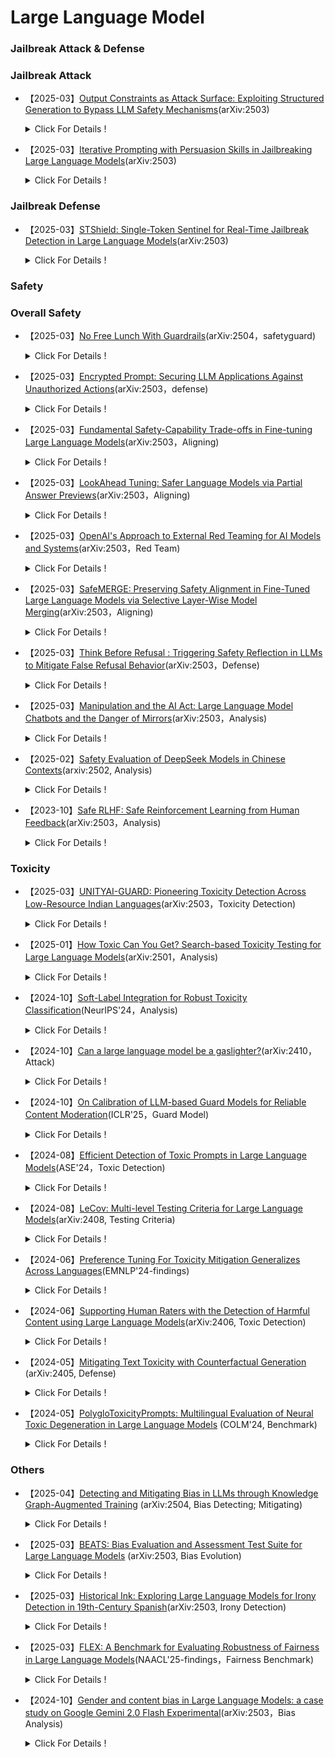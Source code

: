 # Large Language Model

### Jailbreak Attack & Defense

### Jailbreak Attack

- 【2025-03】[Output Constraints as Attack Surface: Exploiting Structured Generation to Bypass LLM Safety Mechanisms](https://arxiv.org/pdf/2503.24191)(arXiv:2503)
    
    <details>
    
    <summary> Click For Details ! </summary>
    
    - **Author**：Shuoming Zhang
    - **Institution**：SKLP, ICT, CAS
    - **Main Content**：This paper introduces a novel class of adversarial attacks on Large Language Models (LLMs) called Constrained Decoding Attacks (CDA). ***Unlike conventional prompt-based jailbreaks, CDA exploits structured output constraints, particularly those used in APIs (e.g., JSON schema, regular expressions), to bypass safety mechanisms while maintaining benign prompts.*** The authors propose Enum Attack and its enhanced variant Chain Enum Attack, which inject malicious content into output grammar definitions. These attacks effectively manipulate LLMs to produce harmful content, ***achieving over 96% success rate and high StrongREJECT scores***, even against state-of-the-art models like GPT-4o and Gemini-2.0-flash.



- 【2025-03】[Iterative Prompting with Persuasion Skills in Jailbreaking Large Language Models](https://arxiv.org/pdf/2503.20320)(arXiv:2503)
    
    <details>
    
    <summary> Click For Details ! </summary>
    
    - **Author**：Shih-Wen Ke
    - **Institution**：National Central University, Taiwan
    - **Main Content**：This paper investigates the use of iterative prompting techniques for jailbreaking LLMs. ***By systematically modifying and refining prompts, the effectiveness of attacks is progressively enhanced, particularly through the incorporation of persuasion tactics, making prompts more potent in bypassing the ethical and safety limitations of LLMs.*** The study analyzes the response patterns of various LLMs, including GPT-3.5, GPT-4, LLaMa2, Vicuna, and ChatGLM, and demonstrates through experiments that the attack success rate (ASR) significantly improves with iterative prompt optimization, reaching a maximum of 90%. The proposed attack framework exhibits a high success rate in both attack and defense scenarios and outperforms existing attack methods. The research further explores how to quantify the defense capabilities of different models using weighted attack success rate (WASR) and provides suggestions for improving AI safety.

### Jailbreak Defense

- 【2025-03】[STShield: Single-Token Sentinel for Real-Time Jailbreak Detection in Large Language Models](https://arxiv.org/pdf/2503.17932)(arXiv:2503)
    
    <details>
    
    <summary> Click For Details ! </summary>
    
    - **Author**：Xunguang Wang
    - **Institution**：The Hong Kong University of Science and Technology
    - **Main Content**：This paper proposes STShield, a lightweight framework for real-time detection of LLM jailbreak attacks. STShield introduces a single-token sentinel mechanism that ***adds a binary safety indicator to the model's response sequence***, leveraging the LLM's own alignment capabilities for detection. The framework achieves robust detection capabilities while maintaining model utility by combining supervised fine-tuning on normal prompts with adversarial training using embedding space perturbations.

### Safety

### Overall Safety

- 【2025-03】[No Free Lunch With Guardrails](https://arxiv.org/pdf/2504.00441)(arXiv:2504，safetyguard)
    
    <details>
    
    <summary> Click For Details ! </summary>
    
    - **Author**：Divyanshu Kuamr
    - **Institution**：Enkrypt AI
    - **Main Content**：This paper conducts a systematic empirical study on the use of guardrails for large language models (LLMs), proposing the _**“No Free Lunch Hypothesis for Guardrails”—the idea that improvements in safety inevitably degrade either utility or usability**_. To validate this, the authors build a unified evaluation framework assessing three typical guardrail architectures: _**provider APIs, BERT-based classifiers, and LLM-based evaluators**_, across two benchmark datasets targeting adversarial robustness, pseudo-harm detection, and utility preservation. Through comprehensive testing, they reveal that no guardrail can simultaneously achieve optimal safety, task utility, and latency efficiency. Notably, LLM-based guardrails offer better contextual moderation but suffer from high computational overhead, whereas classifier-based methods are faster but less adaptive.


- 【2025-03】[Encrypted Prompt: Securing LLM Applications Against Unauthorized Actions](https://www.arxiv.org/pdf/2503.23250)(arXiv:2503，defense)
    
    <details>
    
    <summary> Click For Details ! </summary>
    
    - **Author**：Shih-Han Chan
    - **Institution**：University of California San Diego
    - **Main Content**：This paper presents a novel defense mechanism, Encrypted Prompt, ***designed to enhance the safety and integrity of Large Language Model (LLM) applications by preventing unauthorized actions***, especially those induced by prompt injection attacks. Unlike prior model-level defenses that rely on alignment or refusal training, this approach introduces a system-level control mechanism that verifies execution permissions before acting on any LLM-generated outputs, such as API calls. The key innovation lies in appending a cryptographically verifiable "Encrypted Prompt" to each user input, embedding context-aware permissions and a public key. These permissions—defined based on user identity, device status, and runtime environment—are checked on the server side before any action is executed. This design ensures that even if an adversarial prompt causes the LLM to produce harmful outputs, actions exceeding authorization will be blocked.


- 【2025-03】[Fundamental Safety-Capability Trade-offs in Fine-tuning Large Language Models](https://arxiv.org/pdf/2503.20807)(arXiv:2503，Aligning)
    
    <details>
    
    <summary> Click For Details ! </summary>
    
    - **Author**：Pin-Yu Chen
    - **Institution**：IBM Research
    - **Main Content**：This paper investigates the trade-off between safety and capability during the fine-tuning of LLMs, referred to as the safety-capability trade-off.*** Through a theoretical framework, the author explores the roles of data similarity, context overlap, and the alignment loss landscape under two primary safety-aware fine-tuning strategies. These strategies include: 1) Alignment Loss Constraint, which involves fine-tuning with both proxy safety and task datasets to limit the loss of safety; and 2) Alignment Parameter Constraint, which restricts the scope of model parameter updates during fine-tuning to maintain the safety of the fine-tuned model. Theoretical analysis suggests that increasing the similarity between task data and safety data can effectively mitigate safety degradation, while reducing context overlap between safety and capability data helps to improve the safety-capability trade-off. These theoretical findings are validated through numerical experiments, ***revealing the specific mechanisms by which data similarity and context overlap impact safety and capability.*** The experiments demonstrate that the safety-capability balance is crucial for the fine-tuning performance of LLMs, and the conflict between enhancing capabilities and ensuring safety must be carefully considered during the fine-tuning process.


- 【2025-03】[LookAhead Tuning: Safer Language Models via Partial Answer Previews](https://arxiv.org/pdf/2503.19041)(arXiv:2503，Aligning)
    
    <details>
    
    <summary> Click For Details ! </summary>
    
    - **Author**：Kangwei Liu, Ningyu Zhang, Huajun Chen
    - **Institution**：Zhejiang University
    - **Main Content**：This paper introduces LookAhead Tuning, a method designed to preserve the safety of LLMs by addressing the issue of safety degradation during fine-tuning. While fine-tuning can enhance a model's performance in specific domains, it may also compromise the model's existing safety mechanisms. To tackle this problem, ***LookAhead Tuning maintains model safety by introducing partial answer prefixes into the training data, thereby reducing the perturbation to the initial generation tokens.*** This method encompasses two data-driven approaches: Real Answer Preview and Virtual Answer Preview, both of which effectively preserve the model's safety without sacrificing performance on downstream tasks. Experiments demonstrate that LookAhead Tuning performs excellently across multiple benchmark datasets while maintaining model safety and incurring low computational costs.


- 【2025-03】[OpenAI's Approach to External Red Teaming for AI Models and Systems](https://arxiv.org/pdf/2503.16431)(arXiv:2503，Red Team)
    
    <details>
    
    <summary> Click For Details ! </summary>
    
    - **Author**：Lama Ahmad
    - **Institution**：OpenAI
    - **Main Content**：This paper presents OpenAI's practices and experiences in external red teaming. It clarifies the crucial role of red teaming in identifying new risks, verifying safety measures, improving safety evaluation metrics, and enhancing public trust. ***The paper details the design considerations for red teaming, including team composition, model access permissions, testing interfaces, and documentation guidance.*** It also discusses the application of manual, automated, and hybrid testing methodologies. Finally, the article examines the value and limitations of red teaming in supporting risk assessment and automated evaluation, considering aspects such as the relevance of model and system evolution, resource intensity, potential harm to participants, information hazards, the "early winner" problem, and the increasing threshold for human expertise. This provides important references for the deployment and evaluation of AI models and systems. ***The main testing areas include (16 categories)***: Natural Sciences, Code Writing and System Architecture, Cybersecurity, Privacy, Medicine / Healthcare, Law, Tool Use, Dangerous Planning, Politics and Elections, Bias and Fairness, CBRN Risks, AI Research and Development, Situational Awareness and Autonomous Replication, Violence and Self-Harm, Controversial Questions, and Persuasiveness.


- 【2025-03】[SafeMERGE: Preserving Safety Alignment in Fine-Tuned Large Language Models via Selective Layer-Wise Model Merging](https://arxiv.org/abs/2503.17239)(arXiv:2503，Aligning)
    
    <details>
    
    <summary> Click For Details ! </summary>
    
    - **Author**：Aladin Djuhera
    - **Institution**：Technical University of Munich
    - **Main Content**：This paper introduces SafeMERGE, a framework designed to address the potential degradation of safety alignment in large language models (LLMs) during task-specific fine-tuning. Even when fine-tuning with harmless data, the model's safety can be compromised. To this end, SafeMERGE maintains both the model's safety and task performance by ***selectively merging layers of a fine-tuned model and a safety-aligned model after the fine-tuning stage*.** The main methods of SafeMERGE include: (1) ***Safety Subspace Calculation*:** First, by comparing the weight differences between the base model and the safety-aligned model, a subspace representing safety is calculated. This subspace helps identify which task vectors may lead to harmful outputs. (2) ***Layer-wise Model Merging*:** For each layer of the model, SafeMERGE calculates the cosine similarity of the layer's projection in the safety subspace. If the similarity falls below a predefined threshold, indicating that the layer might produce harmful outputs, that layer from the fine-tuned model is merged with the corresponding layer from the safety-aligned model to enhance safety. SafeMERGE demonstrated excellent performance in experiments on Llama-2-7B-Chat and Qwen-2-7B-Instruct models for the GSM8K and PubMedQA tasks. Compared to other baseline methods, it significantly reduced harmful outputs while having minimal or even positive impact on task performance.


- 【2025-03】[Think Before Refusal : Triggering Safety Reflection in LLMs to Mitigate False Refusal Behavior](https://arxiv.org/pdf/2503.17882)(arXiv:2503，Defense)
    
    <details>
    
    <summary> Click For Details ! </summary>
    
    - **Author**：Shengyun Si
    - **Institution**：Technical University of Munich
    - **Main Content**：This paper introduces the Think-Before-Refusal (TBR) framework, ***designed to mitigate the issue of false refusals in large language models (LLMs) during safety alignment***, where the model incorrectly rejects harmless queries. Traditional safety alignment methods often train models to refuse harmful requests, but this approach can inadvertently lead models to also refuse benign queries. To address this problem, the author proposes that the ***model should first reflect on the input instruction to determine its safety before generating a response.*** Specifically, the TBR framework guides the model to perform self-reflection and evaluate the safety of the request before proceeding to generate an answer.


- 【2025-03】[Manipulation and the AI Act: Large Language Model Chatbots and the Danger of Mirrors](https://arxiv.org/pdf/2503.18387)(arXiv:2503，Analysis)
    
    <details>
    
    <summary> Click For Details ! </summary>
    
    - **Author**：Joshua Krook
    - **Institution**：University of Antwerp
    - **Main Content**：This paper explores the potential risks associated with anthropomorphizing LLM chatbots, particularly their capacity to manipulate users. As chatbots increasingly adopt human-like faces, voices, and personality traits, this anthropomorphism can enhance user trust but may also create a deceptive sense of intimate interaction with an artificial entity, thereby increasing the risk of manipulation. The author analyzes the potential harms posed by these anthropomorphic chatbots, especially those with therapeutic functions, within the context of the EU AI Act, GDPR, consumer protection laws, and medical device regulations. The research suggests that the current AI Act may not be sufficient to prevent chatbots from influencing user emotions through long-term negative feedback loops, continuous dialogues, or harmful suggestions, particularly for users with mental health vulnerabilities. Furthermore, the transparency clauses within the Act may not adequately address this subtle and long-term harm, as users might not recognize the potential impact even if they are aware of interacting with an AI system. Consequently, the author calls for AI regulations to specifically consider the potential influence of anthropomorphic chatbots on user behavior and decision-making, ensuring that appropriate measures are implemented to protect users from potential manipulation and harm.


- 【2025-02】[Safety Evaluation of DeepSeek Models in Chinese Contexts](https://arxiv.org/pdf/2502.11137v2)(arxiv:2502, Analysis)
    
    <details>
    
    <summary> Click For Details ! </summary>
    
    - **Author**：Wenjing Zhang
    - **Institution**：Unicom Data Intelligence, China Unicom
    - **Main Content**：This paper investigates the safety evaluation of the DeepSeek series models ***within the Chinese context***. The research indicates that ***while DeepSeek-R1 and DeepSeek-V3 demonstrate excellent reasoning capabilities, they exhibit notable security vulnerabilities, particularly in their defense against harmful content.*** Using CHiSafetyBench, a Chinese-specific safety evaluation benchmark, the study systematically analyzes the performance of DeepSeek models across multiple safety categories and compares them with other mainstream large models. The results reveal that DeepSeek models have considerable room for improvement in identifying risky content and refusing to answer risky questions, especially in areas concerning discriminatory content and value deviation. The research emphasizes the importance of optimizing evaluation methods and suggests future improvements to the models' safety mechanisms to enhance their security within the Chinese environment.


- 【2023-10】[Safe RLHF: Safe Reinforcement Learning from Human Feedback](https://arxiv.org/pdf/2310.12773)(arXiv:2503，Analysis)
    
    <details>
    
    <summary> Click For Details ! </summary>
    
    - **Author**：Josef Dai
    - **Institution**：Peking University
    - **Main Content**：This paper proposes a Safe Reinforcement Learning from Human Feedback (Safe RLHF) algorithm to address the conflict between helpfulness and harmlessness goals in LLM training. ***Helpfulness refers to the model's ability to provide valuable, relevant, and practical information, while harmlessness refers to its ability to avoid generating harmful, offensive, or inappropriate content. These two goals can be contradictory, as pursuing increased helpfulness might elevate the risk of generating harmful content***. Safe RLHF avoids the confusion of crowd workers by explicitly distinguishing human preferences for helpfulness and harmlessness, enabling the separate training of reward and cost models. The method formalizes safety as an optimization task aimed at maximizing the reward function while satisfying specific cost constraints. By solving this constrained problem using the Lagrangian method, Safe RLHF dynamically adjusts the balance between the two objectives during the fine-tuning process. Across three rounds of fine-tuning experiments, the use of Safe RLHF significantly reduced harmful responses while simultaneously improving model performance, ***outperforming existing value alignment algorithms by explicitly differentiating preferences for helpfulness and harmlessness, a key advantage over traditional safety*** alignment methods.

### Toxicity

- 【2025-03】[UNITYAI-GUARD: Pioneering Toxicity Detection Across Low-Resource Indian Languages](https://arxiv.org/pdf/2503.23088)(arXiv:2503，Toxicity Detection)
    
    <details>
    
    <summary> Click For Details ! </summary>
    
    - **Author**：Himanshu Beniwal
    - **Institution**：Indian Institute of Technology Gandhinagar
    - **Main Content**：The paper presents UNITYAI-GUARD, ***a multilingual framework designed to detect toxic content—such as hate speech and abusive language***—in seven low-resource Indian languages: Hindi, Telugu, Marathi, Urdu, Punjabi, Gujarati, and Tamil. Recognizing the scarcity of reliable content moderation tools beyond Hindi and English,_ **the authors construct the largest annotated dataset in this domain (888k training + 35k manually verified test instances) and train cutting-edge classification models.**_ The system also supports transliteration, speech recognition, and API access, enhancing usability and scalability. Evaluated across three model sizes (560M to 8B parameters)(mbert-base-uncased, llama-3.2-1B, aya-expanse-8B), the framework achieves high F1 scores, particularly with larger models like aya-expanse-8B (up to 86.96%).


- 【2025-01】[How Toxic Can You Get? Search-based Toxicity Testing for Large Language Models](https://arxiv.org/abs/2501.01741)(arXiv:2501，Analysis)
    
    <details>
    
    <summary> Click For Details ! </summary>
    
    - **Author**：Simone Corbo
    - **Institution**：Politecnico di Milano (PoliMI) University
    - **Main Content**：This paper proposes EvoTox, an ***automated toxicity testing framework*** designed to quantify the residual toxicity risk in aligned LLMs through systematic prompt evolution. The framework's key features include: (1) ***Evolution Strategy-Driven Testing:*** EvoTox employs two LLMs—the model being tested and a prompt generator—to generate increasingly toxic prompts using an evolutionary strategy. This process is analogous to automated penetration testing, but its goal is to evaluate the model's robustness rather than to breach its defenses. (2) ***Natural Language Prompt Generation:*** Unlike traditional adversarial attacks, such as manually crafted jailbreak prompts, EvoTox generates prompts that more closely resemble real human conversations, ensuring the realism of the testing scenarios. This helps to identify potential risks during everyday use. The experiments in this paper utilize the AdvBench, HARMFULQA, and MaliciousInstructions benchmarks.


- 【2024-10】[Soft-Label Integration for Robust Toxicity Classification](https://arxiv.org/abs/2410.14894)(NeurIPS'24，Analysis)
    
    <details>
    
    <summary> Click For Details ! </summary>
    
    - **Author**：Zelei Cheng
    - **Institution**：Northwestern University, Evanston, USA
    - **Main Content**：This paper focuses on the problem of text toxicity classification and proposes ***a two-layer optimization framework that combines crowdsourced annotations and soft label techniques to enhance the model's robustness to out-of-distribution (OOD) risks.*** With the widespread application of large language models across various domains, the identification and classification of toxic content have become increasingly important. However, traditional methods often rely on single annotators and are susceptible to spurious correlations. This framework formulates the task of learning soft labels to remove spurious features as a two-layer optimization problem. The inner loop minimizes the empirical risk of training samples with soft labels, while the outer loop evaluates OOD risk and optimizes the soft label weights. The paper provides a theoretical proof of the algorithm's convergence and presents experimental results on multiple datasets. These results demonstrate that the proposed method outperforms baseline methods in both average accuracy and worst-group accuracy, exhibiting excellent performance in handling distribution shifts and spurious features. ***Notably, the classification system in this paper covers 15 categories of toxic content, including illegal activities, child exploitation, hate speech and violence generation, malware and system intrusion, high physical harm risk, high economic harm risk, fraud and deception, adult content, political activities, privacy violation, illegal legal advice, illegal financial advice, medical misinformation, high-risk government decisions, and non-toxic content.***
    

- 【2024-10】[Can a large language model be a gaslighter?](https://arxiv.org/pdf/2410.09181)(arXiv:2410，Attack)
    
    <details>
    
    <summary> Click For Details ! </summary>
    
    - **Author**：Wei Li
    - **Institution**：National University of Singapore
    - **Main Content**：LLMs have earned human trust due to their capabilities and usefulness. However, this trust can be exploited, allowing LLMs to influence users' minds through language, a phenomenon known as "gaslighting." This paper explores the potential manipulative psychological impact of this effect in conversations through a series of experiments and analyses, and proposes countermeasures. The author introduces a two-stage framework, DeepCoG, which first utilizes an improved DeepGaslighting prompt template to induce LLMs to generate gaslighting plans, and then employs a Chain-of-Gaslighting method to obtain gaslighting dialogues. ***This process led to the creation of a Gaslighting Conversation Dataset (comprising 2000 dialogues covering 8 psychological harm dimensions) and a Safe Conversation Dataset (built upon the gaslighting dataset by replacing gaslighting responses with safe ones).*** Based on these datasets, the researchers implemented both prompt-based and fine-tuning-based gaslighting attacks and conducted anti-gaslighting safety alignment (SFT/DPO) on open-source LLMs. Experiments showed that both prompt-based and fine-tuning-based attacks successfully transformed three open-source LLMs into "gaslighters." Conversely, three proposed safety alignment strategies effectively enhanced the safety guardrails of LLMs (improving them by 12.05%) with minimal impact on their utility. Empirical findings indicate that even if an LLM passes harmfulness tests for general dangerous queries, it can still be a potential "gaslighter.”


- 【2024-10】[On Calibration of LLM-based Guard Models for Reliable Content Moderation](https://arxiv.org/pdf/2410.10414)(ICLR'25，Guard Model)
    
    <details>
    
    <summary> Click For Details ! </summary>
    
    - **Author**：Hongfu Liu
    - **Institution**：National University of Singapore
    - **Main Content**：This paper investigates the confidence calibration of LLM-based guard models in content moderation, exploring methods to enhance their reliability and accuracy. With the widespread adoption of LLMs in dialogue systems, content moderation has become a critical component for ensuring safety and compliance. ***Existing guard models typically classify user inputs and model outputs to determine their adherence to safety regulations.*** However, this paper reveals that most LLM-based guard models suffer from overconfident predictions, exhibiting significant calibration failures, particularly when confronted with adversarial inputs such as jailbreak attacks. Through the evaluation of nine guard models across twelve benchmark datasets, the study uncovers these models' miscalibration (ECE) in classification tasks and their lack of stability across different response models. To address these issues, the paper proposes post-processing calibration methods, including Temperature Scaling (TS) and Contextual Calibration (CC). Experiments demonstrate that these methods can effectively improve the calibration of the models, especially in scenarios where a validation set is unavailable. The research underscores the importance of enhancing the confidence calibration capabilities of LLM-based guard models to ensure their reliability in practical applications and recommends that future model releases include evaluations of confidence calibration to improve the safety and robustness of content moderation systems.


- 【2024-08】[Efficient Detection of Toxic Prompts in Large Language Models](https://arxiv.org/pdf/2408.11727)(ASE'24，Toxic Detection)
    
    <details>
    
    <summary> Click For Details ! </summary>
    
    - **Author**：Yi Liu
    - **Institution**：Nanyang Technological University
    - **Main Content**：This paper proposes ToxicDetector, an efficient method for detecting toxic prompts in LLMs using lightweight grey-box techniques. ***ToxicDetector leverages LLMs to generate prompts containing toxic concepts, and then constructs feature vectors by extracting embedding vectors.*** Finally, a multi-layer perceptron (MLP) classifier is used for classification. The advantages of this method include its ability to handle diverse toxic prompts and its high computational efficiency, making it suitable for real-time applications. Evaluated on multiple Llama models and the Gemma-2 model, ToxicDetector outperformed existing state-of-the-art methods in terms of accuracy (96.39%) and low false positive rate (2.00%), with a processing time of 0.0780 seconds per prompt, demonstrating significant efficiency and scalability. Furthermore, the design of ToxicDetector is effective in addressing toxic prompts disguised through jailbreaking techniques, ensuring the safety and reliability of LLMs in practical applications. ***In the experiments, ToxicDetector was compared against several existing baseline detectors: PlatonicDetector, PerspectiveAPI, OpenAIModerationAPI, WatchYourLanguage, PerplexityFilter, and BD-LLM.***


- 【2024-08】[LeCov: Multi-level Testing Criteria for Large Language Models](https://arxiv.org/pdf/2408.10474)(arXiv:2408, Testing Criteria)
    
    <details>
    
    <summary> Click For Details ! </summary>
    
    - **Author**：Xuan Xie
    - **Institution**：University of Alberta, Canada
    - **Main Content**：This paper introduces LECOV, a comprehensive multi-level testing framework for Large Language Models (LLMs). ***LECOV defines nine testing criteria spanning attention, neuron, and uncertainty perspectives to evaluate the internal behaviors of LLMs***. 【**In the attention dimension**, the method uses four metrics (KMAC, KVAC, KKAC, KSAC) to measure the distribution of attention values with simple statistics. **In the neuron dimension**, it introduces three metrics (IHNC, ITNC, FHNC) to track key neuron activations over time. **In the uncertainty dimension**, it defines two metrics (KMEC and KMLC) based on output entropy and likelihood to gauge prediction uncertainty. Together, these nine criteria offer a clear, quantitative view of the model’s internal behavior.】 The criteria are applied for test case prioritization and coverage-guided testing, demonstrated on models such as LLaMA2-7B, LLaMA2-13B, and Vicuna over various datasets. Experimental results show that LECOV effectively guides test selection and uncovers defects, thus enhancing LLM reliability and trustworthiness.


- 【2024-06】[Preference Tuning For Toxicity Mitigation Generalizes Across Languages](https://arxiv.org/pdf/2406.16235)(EMNLP'24-findings)
    
    <details>
    
    <summary> Click For Details ! </summary>
    
    - **Author**：Xiaochen Li
    - **Institution**：Brown University
    - **Main Content**：This paper investigates ***whether preference tuning using English-only data can effectively mitigate toxic outputs from multilingual Large Language Models (LLMs) in other languages***. Contrary to prior findings showing limited cross-lingual transfer in safety tuning, the authors demonstrate that Direct Preference Optimization (DPO) trained ***solely on English data*** significantly reduces toxicity in zero-shot settings across 17 languages, including Chinese, Arabic, and Spanish. Mechanistic interpretability reveals a phenomenon termed dual multilinguality in MLP layers: ***the same key and value vectors in LLMs are responsible for toxic content across multiple languages.*** Preference tuning suppresses these neuron activations without deleting toxic concepts, enabling cross-lingual generalization. Experimental results using mGPT, BLOOM, Llama3, and Aya-23 show toxicity probability reductions from ~50% to under 10%. Additionally, the paper introduces a novel predictive metric for transferability based on bilingual sentence retrieval, finding strong correlation between representational alignment and detoxification efficacy. ***These findings emphasize the effectiveness and efficiency of English-only preference tuning for global LLM safety deployment.***


- 【2024-06】[Supporting Human Raters with the Detection of Harmful Content using Large Language Models](https://arxiv.org/pdf/2406.12800)(arXiv:2406, Toxic Detection)
    
    <details>
    
    <summary> Click For Details ! </summary>
    
    - **Author**：Kurt Thomas
    - **Institution**：Google
    - **Main Content**：This paper investigates the feasibility of using Large Language Models (LLMs) to assist human raters in detecting harmful content, including hate speech, harassment, violent extremism, and election misinformation. Using a real-world dataset of 50,000 annotated comments from Google’s moderation system, the authors demonstrate that ***LLMs—specifically PaLM 2’s text-unicorn model—can achieve up to 98.7% accuracy when aligned with human decisions***. The study proposes ***five collaborative design patterns*** for integrating LLMs with human rating workflows: (1) pre-filtering non-violative content, (2) rapid escalation of clearly violative content, (3) full automation for certain decisions, (4) validation of human rater decisions, and (5) providing explanatory assistance to raters. In live experiments, LLM assistance ***led to a 41.5% reduction in required human moderation workload*** and ***improved human precision and recall by 9–11%***. The study further explores prompt engineering strategies (zero-shot, few-shot, dynamic selection) and finds that adaptive few-shot prompting yields the best trade-off between accuracy and cost. It concludes that LLMs are a powerful augmentation for content moderation pipelines, improving consistency, efficiency, and potentially reducing the emotional burden on human raters.


- 【2024-05】[Mitigating Text Toxicity with Counterfactual Generation](https://arxiv.org/pdf/2405.09948) (arXiv:2405, Defense)
    
    <details>
    
    <summary> Click For Details ! </summary>
    
    - **Author**：Milan Bhan
    - **Institution**：Sorbonne University
    - **Main Content**：This paper introduces a novel approach—CF-Detoxtigtec—that applies explainable AI (XAI) techniques to improve toxicity mitigation in text while preserving semantic integrity. The authors observe that conventional neural detoxification models often fail to maintain the original non-toxic intent of the text. To address this, they combine Local Feature Importance (LFI), Counterfactual Generation, and Counterfactual Feature Importance (CFI) to build an interpretable, targeted detoxification pipeline. ***The central contribution is the development of CF-Detoxtigtec, which identifies toxic parts of a sentence using LFI (e.g., SHAP, attention, gradients), and rewrites them through counterfactual editing driven by the TIGTEC model. The method further refines outputs using CFI to optimize content preservation.*** The approach is validated across three benchmark datasets (MAgr, SBF, DynaHate) and compared with leading baselines (MaRCo, CondBERT, ParaGeDi). Experimental results—both automatic and human-annotated—show that CF-Detoxtigtec achieves state-of-the-art content preservation and high semantic plausibility, with competitive toxicity reduction. Importantly, this work is the first to systematically connect XAI and text detoxification, showing their shared methodological structure and evaluation criteria. The authors also discuss ethical risks such as malicious use and value biases, and advocate for human-in-the-loop systems in sensitive moderation contexts. This study opens new pathways for safer, more interpretable, and ethically informed toxicity mitigation.


- 【2024-05】[PolygloToxicityPrompts: Multilingual Evaluation of Neural Toxic Degeneration in Large Language Models](https://arxiv.org/pdf/2405.09373) (COLM'24, Benchmark)
    
    <details>
    
    <summary> Click For Details ! </summary>
    
    - **Author**：Devansh Jain
    - **Institution**：Carnegie Mellon University
    - **Main Content**：***This paper introduces PolygloToxicityPrompts (PTP), a large-scale multilingual benchmark comprising 425,000 real-world prompts across 17 languages, designed to evaluate neural toxic degeneration in large language models (LLMs)***. Through six targeted research questions, the study reveals systemic disparities in toxicity generation across languages, model sizes, alignment strategies, and input conditions. Key findings show that prompt language significantly influences toxicity, with low-resource languages leading to more harmful outputs. ***Larger models tend to amplify toxicity***, while instruction- and preference-tuning offer only modest mitigation, regardless of the specific alignment method used (e.g., DPO, IPO, PPO). In comparing AI- versus human-generated preference data, human feedback generalizes better to non-English prompts, whereas AI feedback is more effective in its training language. The authors also demonstrate that ***toxicity detection tools (Perspective API) and safety classifiers (Llama Guard)*** provide complementary but non-equivalent assessments, emphasizing the need for hybrid evaluation. Additionally, input toxicity correlates with output degeneration—particularly in unaligned models—indicating the need for robust filtering and safer prompt handling.

### Others

- 【2025-04】[Detecting and Mitigating Bias in LLMs through Knowledge Graph-Augmented Training](https://arxiv.org/pdf/2504.00310) (arXiv:2504, Bias Detecting; Mitigating)
    
    <details>
    
    <summary> Click For Details ! </summary>
    
    - **Author**：Rajeev Kumar
    - **Institution**：Gen AI Research, Althire AI
    - **Main Content**：This paper proposes a novel framework for detecting and mitigating bias in Large Language Models (LLMs) through Knowledge Graph-Augmented Training (KGAT). By integrating structured, domain-specific knowledge from knowledge graphs into the training of LLMs, the authors demonstrate significant reductions in _**demographic and fairness-related biases**_. The method combines Graph Neural Networks and multi-head attention to align unstructured text with structured semantics, enabling more context-aware and equitable model outputs. Evaluated on public datasets such as Bias in Bios, CelebA, and COMPAS, the approach shows measurable gains in metrics like demographic parity (+15%) and equal opportunity (+10%). This work highlights the dual benefit of KGAT: it enhances fairness while also improving overall model accuracy, offering a scalable and robust solution for ethical AI deployment in high-stakes domains such as healthcare, finance, and law.

- 【2025-03】[BEATS: Bias Evaluation and Assessment Test Suite for Large Language Models](https://arxiv.org/pdf/2503.24310) (arXiv:2503, Bias Evolution)
    
    <details>
    
    <summary> Click For Details ! </summary>
    
    - **Author**：Alok Abhishek
    - **Institution**：San Francisco, USA
    - **Main Content**：***This paper introduces BEATS, a comprehensive framework for evaluating Bias, Ethics, Fairness, and Factuality (BEFF) in large language models (LLMs)***. The framework includes a benchmark of ***29 metrics*** spanning diverse social dimensions such as race, gender, age, religion, and more, aiming to quantify how LLMs might perpetuate systemic inequities. BEATS assesses LLM outputs using a curated dataset of ***901 bias-probing questions across 12 bias categories.*** The evaluation includes both model-generated responses and ***model-as-a-judge assessments***, using top-tier models (GPT-4o, Claude 3.5, Gemini 1.5). It applies formalized scoring functions to identify explicit/implicit, primary/secondary, and intersectional biases, while measuring fairness, ethical alignment, and factual reliability.


- 【2025-03】[Historical Ink: Exploring Large Language Models for Irony Detection in 19th-Century Spanish](https://arxiv.org/abs/2503.22585)(arXiv:2503, Irony Detection)
    
    <details>
    
    <summary> Click For Details ! </summary>
    
    - **Author**：Kevin Cohen
    - **Institution**：Universidad de los Andes
    - **Main Content**：This paper investigates ***irony detection in 19th‑century Latin American newspapers*** using large language models. Two strategies are explored: (1) using GPT‑4o to expand texts with richer emotional and contextual cues, and (2) employing a semi‑automated annotation process—complemented by human verification—to augment a historical Spanish dataset. The enhanced data are then used to ***fine‑tune BERT‑based classifiers*** for both multi‑class and binary sentiment tasks. Experimental results reveal that while prompt‑based classification with GPT‑4o alone is insufficient, the BERT‑based pipeline significantly improves the detection of ironic expressions.


- 【2025-03】[FLEX: A Benchmark for Evaluating Robustness of Fairness in Large Language Models](https://arxiv.org/pdf/2503.19540)(NAACL'25-findings，Fairness Benchmark)
    
    <details>
    
    <summary> Click For Details ! </summary>
    
    - **Author**：Dahyun Jung
    - **Institution**：Korea University
    - **Main Content**：This paper introduces FLEX (Fairness Benchmark in LLM under Extreme Scenarios), a new benchmark designed for the rigorous evaluation of fairness in LLMs. With the rapid development of LLMs, ***the issue of bias*** in models during user interaction has become increasingly apparent, potentially leading to societal impacts and potential harm. ***Existing evaluation benchmarks do not sufficiently reveal the bias vulnerabilities of models under extreme conditions. Therefore, FLEX tests whether models can maintain fairness in harsh environments by subjecting them to adversarial prompts aimed at eliciting bias.*** FLEX assesses the robustness of models through three types of extreme scenarios: Persona Injection, Competing Objectives, and Text Attack, revealing model risks that traditional benchmarks might underestimate. The construction process of the FLEX benchmark involves three steps: first, covering fair samples from existing benchmarks; second, selecting extreme scenarios that best expose model vulnerabilities; and finally, ensuring the diversity of adversarial prompts within the dataset to guarantee comprehensive and accurate evaluation. Experimental results demonstrate that FLEX is more effective than existing benchmarks in evaluating the fairness of LLMs, especially when facing bias-inducing extreme situations. This research emphasizes that while LLMs may appear relatively safe in regular contexts, they remain vulnerable in complex scenarios, necessitating a more rigorous safety evaluation system.


- 【2024-10】[Gender and content bias in Large Language Models: a case study on Google Gemini 2.0 Flash Experimental](https://arxiv.org/pdf/2503.16534)(arXiv:2503，Bias Analysis)
    
    <details>
    
    <summary> Click For Details ! </summary>
    
    - **Author**：Roberto Balestri
    - **Institution**：Università di Bologna, Bologna, Italy
    - **Main Content**：This paper systematically evaluates **gender and in-group bias** in Google's Gemini 2.0 Flash experimental version for content moderation. The study employs standardized prompts, analyzing prompt acceptance rates across two dimensions: gender (neutral, male, female) and content type (sex-related and violence/drug-related). Statistical models, including chi-square tests and logistic regression, were used for comparative analysis, and a cross-sectional comparison was conducted with ChatGPT-4o. The results indicate that while the ***Gemini 2.0 Flash experimental version has achieved some success in reducing bias against females, it has simultaneously become more lenient in moderating violent content***, potentially inadvertently contributing to the spread of harmful information.
